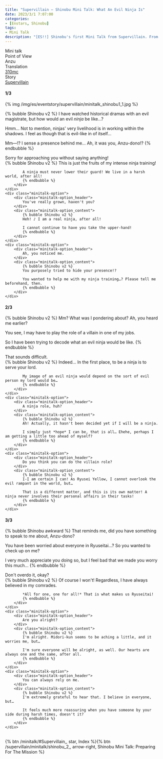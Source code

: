 ```yaml
---
title: "Supervillain – Shinobu Mini Talk: What An Evil Ninja Is"
date: 2023/3/1 7:07:00
categories:
- [Enstars, Shinobu]
tags:
- Mini Talk
description: "[ES!!] Shinobu's first Mini Talk from Supervillain. From Anzu's POV."
---
```

<div class="three-wrapper" style="--storyColor:#965e7d;--storyColor-rgb:150,94,125;--storyColor-h:326.8;--storyColor-s: 23%;--storyColor-l:47.8%;">
    <div class="info-area">
        <div class="info">
            <div class="info-item characters">
                <div class="label">
                    Mini talk
                </div>
                <div class="value">
								<a href="/categories/Enstars/Shinobu" character="Shinobu"></a>
                </div>
            </div>
            <div class="info-item one">
                <div class="label">
                    Point of View
                </div>
                <div class="value">
                    Anzu
                </div>
            </div>
            <div class="info-item two">
                <div class="label">
                    Translation
                </div>
                <div class="value">
                    <a href="/about">310mc</a>
                </div>
            </div>
            <div class="info-item three">
                <div class="label">
                   Story
                </div>
                <div class="value">
                    <a href="/supervillain">Supervillain</a>
                </div>
            </div>
        </div>
    </div>
</div>

<!-- more -->

#### <div mt="rare"></div> 1/3

{% img /img/es/eventstory/supervillain/minitalk_shinobu1_1.jpg %}

{% bubble Shinobu v2 %}
I have watched historical dramas with an evil magistrate, but how would an evil *ninja* be like…?

Hmm… Not to mention, ninjas' very livelihood is in working within the shadows. I feel as though that is evil-like in of itself…

Mm—!? I sense a presence behind me… Ah, it was you, Anzu-dono!?
{% endbubble %}

<div class="minitalk" character="Anzu">
    <div class="minitalk-option">
        <div class="minitalk-option_header">
            Sorry for approaching you without saying anything!
        </div>
        <div class="minitalk-option_content">
            {% bubble Shinobu v2 %}
            This is just the fruits of my intense ninja training!

            A ninja must never lower their guard! We live in a harsh world, after all!
			{% endbubble %}
        </div>
    </div>
    <div class="minitalk-option">
        <div class="minitalk-option_header">
            You've really grown, haven't you?
        </div>
        <div class="minitalk-option_content">
            {% bubble Shinobu v2 %}
            Heh! ♪ I am a real ninja, after all!

            I cannot continue to have you take the upper-hand!
			{% endbubble %}
        </div>
    </div>
    <div class="minitalk-option">
        <div class="minitalk-option_header">
            Ah, you noticed me.
        </div>
        <div class="minitalk-option_content">
            {% bubble Shinobu v2 %}
            You purposely tried to hide your presence!?

            You wanted to help me with my ninja training…? Please tell me beforehand, then.
			{% endbubble %}
        </div>
    </div>
</div>

#### <div mt="rare"></div> 2/3

{% bubble Shinobu v2 %}
Mm? What was I pondering about? Ah, you heard me earlier?

You see, I may have to play the role of a villain in one of my jobs.

So I have been trying to decode what an evil ninja would be like.
{% endbubble %}

<div class="minitalk" character="Anzu">
    <div class="minitalk-option">
        <div class="minitalk-option_header">
            That sounds difficult.
        </div>
        <div class="minitalk-option_content">
            {% bubble Shinobu v2 %}
            Indeed… In the first place, to be a ninja is to serve your lord.

            My image of an evil ninja would depend on the sort of evil person my lord would be…
			{% endbubble %}
        </div>
    </div>
    <div class="minitalk-option">
        <div class="minitalk-option_header">
            A ninja role, huh?
        </div>
        <div class="minitalk-option_content">
            {% bubble Shinobu v2 %}
            Ah! Actually, it hasn't been decided yet if I will be a ninja.

            I simply just *hope* I can be, that is all… Ehehe, perhaps I am getting a little too ahead of myself?
			{% endbubble %}
        </div>
    </div>
    <div class="minitalk-option">
        <div class="minitalk-option_header">
            Do you think you can do the villain role?
        </div>
        <div class="minitalk-option_content">
            {% bubble Shinobu v2 %}
            I-I am certain I can! As Ryusei Yellow, I cannot overlook the evil rampant in the world, but…

            That is a different matter, and this is its own matter! A ninja never involves their personal affairs in their tasks!
			{% endbubble %}
        </div>
    </div>
</div>

#### <div mt="rare"></div> 3/3

{% bubble Shinobu awkward %}
That reminds me, did you have something to speak to me about, Anzu-dono?

You have been worried about everyone in Ryuseitai…? So you wanted to check up on me?

I very much appreciate you doing so, but I feel bad that we made you worry this much…
{% endbubble %}

<div class="minitalk" character="Anzu">
    <div class="minitalk-option">
        <div class="minitalk-option_header">
          Don't overdo it, okay?
        </div>
        <div class="minitalk-option_content">
            {% bubble Shinobu v2 %}
            Of course I won't! Regardless, I have always believed in my comrades.

            *All for one, one for all!* That is what makes us Ryuseitai!
			{% endbubble %}
        </div>
    </div>
    <div class="minitalk-option">
        <div class="minitalk-option_header">
            Are you alright?
        </div>
        <div class="minitalk-option_content">
            {% bubble Shinobu v2 %}
            I'm alright. Midori-kun seems to be aching a little, and it worries me, but…

            I'm sure everyone will be alright, as well. Our hearts are always one and the same, after all.
			{% endbubble %}
        </div>
    </div>
    <div class="minitalk-option">
        <div class="minitalk-option_header">
            You can always rely on me.
        </div>
        <div class="minitalk-option_content">
            {% bubble Shinobu v2 %}
            I'm extremely grateful to hear that. I believe in everyone, but…

            It feels much more reassuring when you have someone by your side during harsh times, doesn't it?
			{% endbubble %}
        </div>
    </div>
</div>
<br>
<div toc>{% btn /minitalk/#Supervillain,, star, Index %}{% btn /supervillain/minitalk/shinobu_2,, arrow-right, Shinobu Mini Talk: Preparing For The Mission %}</div>
